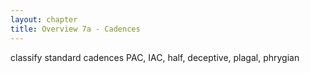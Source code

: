```yaml
---
layout: chapter
title: Overview 7a - Cadences
---
```


classify standard cadences
PAC, IAC, half, deceptive, plagal, phrygian